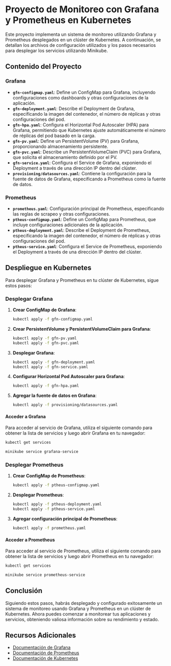 # Proyecto de Monitoreo con Grafana y Prometheus en Kubernetes

Este proyecto implementa un sistema de monitoreo utilizando Grafana y Prometheus desplegados en un clúster de Kubernetes. A continuación, se detallan los archivos de configuración utilizados y los pasos necesarios para desplegar los servicios utilizando Minikube.

## Contenido del Proyecto

### Grafana
- **`gfn-configmap.yaml`**: Define un ConfigMap para Grafana, incluyendo configuraciones como dashboards y otras configuraciones de la aplicación.
- **`gfn-deployment.yaml`**: Describe el Deployment de Grafana, especificando la imagen del contenedor, el número de réplicas y otras configuraciones del pod.
- **`gfn-hpa.yaml`**: Configura el Horizontal Pod Autoscaler (HPA) para Grafana, permitiendo que Kubernetes ajuste automáticamente el número de réplicas del pod basado en la carga.
- **`gfn-pv.yaml`**: Define un PersistentVolume (PV) para Grafana, proporcionando almacenamiento persistente.
- **`gfn-pvc.yaml`**: Describe un PersistentVolumeClaim (PVC) para Grafana, que solicita el almacenamiento definido por el PV.
- **`gfn-service.yaml`**: Configura el Service de Grafana, exponiendo el Deployment a través de una dirección IP dentro del clúster.
- **`provisioning/datasources.yaml`**: Contiene la configuración para la fuente de datos de Grafana, especificando a Prometheus como la fuente de datos.

### Prometheus
- **`prometheus.yaml`**: Configuración principal de Prometheus, especificando las reglas de scrapeo y otras configuraciones.
- **`ptheus-configmap.yaml`**: Define un ConfigMap para Prometheus, que incluye configuraciones adicionales de la aplicación.
- **`ptheus-deployment.yaml`**: Describe el Deployment de Prometheus, especificando la imagen del contenedor, el número de réplicas y otras configuraciones del pod.
- **`ptheus-service.yaml`**: Configura el Service de Prometheus, exponiendo el Deployment a través de una dirección IP dentro del clúster.

## Despliegue en Kubernetes

Para desplegar Grafana y Prometheus en tu clúster de Kubernetes, sigue estos pasos:

### Desplegar Grafana

1. **Crear ConfigMap de Grafana**:
    ```bash
    kubectl apply -f gfn-configmap.yaml
    ```

2. **Crear PersistentVolume y PersistentVolumeClaim para Grafana**:
    ```bash
    kubectl apply -f gfn-pv.yaml
    kubectl apply -f gfn-pvc.yaml
    ```

3. **Desplegar Grafana**:
    ```bash
    kubectl apply -f gfn-deployment.yaml
    kubectl apply -f gfn-service.yaml
    ```

4. **Configurar Horizontal Pod Autoscaler para Grafana**:
    ```bash
    kubectl apply -f gfn-hpa.yaml
    ```

5. **Agregar la fuente de datos en Grafana**:
    ```bash
    kubectl apply -f provisioning/datasources.yaml
    ```

#### Acceder a Grafana
Para acceder al servicio de Grafana, utiliza el siguiente comando para obtener la lista de servicios y luego abrir Grafana en tu navegador:

```bash
kubectl get services
```

```bash
minikube service grafana-service
```

### Desplegar Prometheus

1. **Crear ConfigMap de Prometheus**:
    ```bash
    kubectl apply -f ptheus-configmap.yaml
    ```

2. **Desplegar Prometheus**:
    ```bash
    kubectl apply -f ptheus-deployment.yaml
    kubectl apply -f ptheus-service.yaml
    ```

3. **Agregar configuración principal de Prometheus**:
    ```bash
    kubectl apply -f prometheus.yaml
    ```

#### Acceder a Prometheus
Para acceder al servicio de Prometheus, utiliza el siguiente comando para obtener la lista de servicios y luego abrir Prometheus en tu navegador:

```bash
kubectl get services
```

```bash
minikube service prometheus-service
```

## Conclusión

Siguiendo estos pasos, habrás desplegado y configurado exitosamente un sistema de monitoreo usando Grafana y Prometheus en un clúster de Kubernetes. Ahora puedes comenzar a monitorear tus aplicaciones y servicios, obteniendo valiosa información sobre su rendimiento y estado.

## Recursos Adicionales

- [Documentación de Grafana](https://grafana.com/docs/)
- [Documentación de Prometheus](https://prometheus.io/docs/)
- [Documentación de Kubernetes](https://kubernetes.io/docs/)

